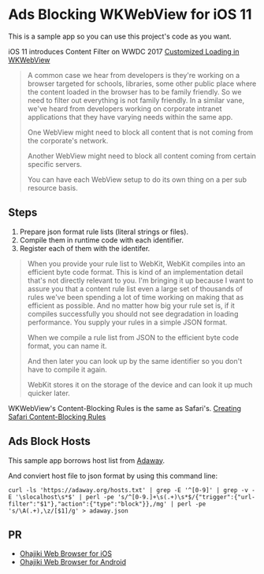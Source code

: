 # Ads Blocking WKWebView for iOS 11

This is a sample app so you can use this project's code as you want.

iOS 11 introduces Content Filter on WWDC 2017 [Customized Loading in WKWebView](https://developer.apple.com/videos/play/wwdc2017/220/)

> A common case we hear from developers is they're working on a browser targeted for schools, libraries, some other public place where the content loaded in the browser has to be family friendly. So we need to filter out everything is not family friendly. In a similar vane, we've heard from developers working on corporate intranet applications that they have varying needs within the same app.
>
> One WebView might need to block all content that is not coming from the corporate's network.
>
> Another WebView might need to block all content coming from certain specific servers.
>
> You can have each WebView setup to do its own thing on a per sub resource basis.

## Steps

1. Prepare json format rule lists (literal strings or files).
2. Compile them in runtime code with each identifier.
3. Register each of them with the identifer.

> When you provide your rule list to WebKit, WebKit compiles into an efficient byte code format. This is kind of an implementation detail that's not directly relevant to you. I'm bringing it up because I want to assure you that a content rule list even a large set of thousands of rules we've been spending a lot of time working on making that as efficient as possible. And no matter how big your rule set is, if it compiles successfully you should not see degradation in loading performance. You supply your rules in a simple JSON format.
>
>
> When we compile a rule list from JSON to the efficient byte code format, you can name it.
> 
> And then later you can look up by the same identifier so you don't have to compile it again.
> 
> WebKit stores it on the storage of the device and can look it up much quicker later.


WKWebView's Content-Blocking Rules is the same as Safari's.
[Creating Safari Content-Blocking Rules](https://developer.apple.com/library/content/documentation/Extensions/Conceptual/ContentBlockingRules/CreatingRules/CreatingRules.htmle)


## Ads Block Hosts
This sample app borrows host list from [Adaway](https://github.com/AdAway/AdAway/wiki/HostsSources).

And conviert host file to json format by using this command line:

`curl -ls 'https://adaway.org/hosts.txt' | grep -E '^[0-9]' | grep -v -E '\slocalhost\s*$' | perl -pe 's/^[0-9.]+\s(.+)\s*$/{"trigger":{"url-filter":"$1"},"action":{"type":"block"}},/mg' | perl -pe 's/\A(.+),\z/[$1]/g' > adaway.json`



## PR

* [Ohajiki Web Browser for iOS](http://en.ohajiki.ios-web.com/)
* [Ohajiki Web Browser for Android](https://play.google.com/store/apps/details?id=co.fukuyama.android.ohajiki)
